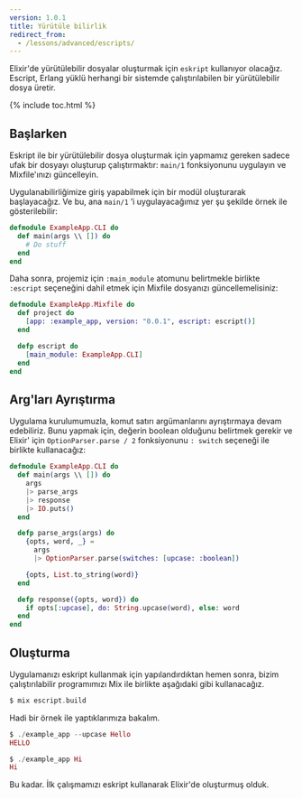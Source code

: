 ```yaml
---
version: 1.0.1
title: Yürütüle bilirlik
redirect_from:
  - /lessons/advanced/escripts/
---
```


Elixir'de yürütülebilir dosyalar oluşturmak için `eskript` kullanıyor olacağız. Escript, Erlang yüklü herhangi bir sistemde çalıştırılabilen bir yürütülebilir dosya üretir.

{% include toc.html %}

## Başlarken

Eskript ile bir yürütülebilir dosya oluşturmak için yapmamız gereken sadece ufak bir dosyayı oluşturup çalıştırmaktır: `main/1` fonksiyonunu uygulayın ve Mixfile'ınızı güncelleyin.

Uygulanabilirliğimize giriş yapabilmek için bir modül oluşturarak başlayacağız. Ve bu, ana `main/1` ’i uygulayacağımız yer şu şekilde örnek ile gösterilebilir:

```elixir
defmodule ExampleApp.CLI do
  def main(args \\ []) do
    # Do stuff
  end
end
```

Daha sonra, projemiz için `:main_module` atomunu belirtmekle birlikte `:escript` seçeneğini dahil etmek için Mixfile dosyanızı güncellemelisiniz:

```elixir
defmodule ExampleApp.Mixfile do
  def project do
    [app: :example_app, version: "0.0.1", escript: escript()]
  end

  defp escript do
    [main_module: ExampleApp.CLI]
  end
end
```

## Arg'ları Ayrıştırma

Uygulama kurulumumuzla, komut satırı argümanlarını ayrıştırmaya devam edebiliriz. Bunu yapmak için, değerin boolean olduğunu belirtmek gerekir ve Elixir' için `OptionParser.parse / 2` fonksiyonunu `: switch` seçeneği ile birlikte kullanacağız:

```elixir
defmodule ExampleApp.CLI do
  def main(args \\ []) do
    args
    |> parse_args
    |> response
    |> IO.puts()
  end

  defp parse_args(args) do
    {opts, word, _} =
      args
      |> OptionParser.parse(switches: [upcase: :boolean])

    {opts, List.to_string(word)}
  end

  defp response({opts, word}) do
    if opts[:upcase], do: String.upcase(word), else: word
  end
end
```

## Oluşturma

Uygulamanızı eskript kullanmak için yapılandırdıktan hemen sonra, bizim çalıştırılabilir programımızı Mix ile birlikte aşağıdaki gibi kullanacağız.

```elixir
$ mix escript.build
```

Hadi bir örnek ile yaptıklarımıza bakalım.

```elixir
$ ./example_app --upcase Hello
HELLO

$ ./example_app Hi
Hi
```

Bu kadar. İlk çalışmamızı eskript kullanarak Elixir'de oluşturmuş olduk.
